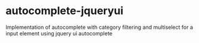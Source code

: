 # autocomplete-jqueryui
Implementation of autocomplete with category filtering and multiselect for a input element using jquery ui autocomplete

